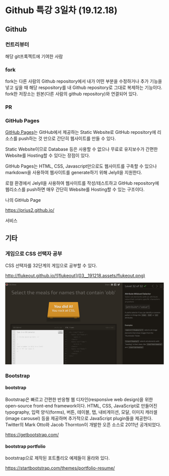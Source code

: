# Github 특강 3일차 (19.12.18)

## Github

### 컨트리뷰터

해당 git프록젝트에 기여한 사람



### fork

fork는 다른 사람의 Github repository에서 내가 어떤 부분을 수정하거나 추가 기능을 넣고 싶을 때 해당 respository를 내 Github repository로 그대로 복제하는 기능이다. fork한 저장소는 원본(다른 사람의 github repository)와 연결되어 있다. 



### PR



### GitHub Pages

[GitHub Pages](https://pages.github.com/)는 GitHub에서 제공하는 Static Website로 GitHub repository에 리소스를 push하는 것 만으로 간단히 웹사이트를 만들 수 있다.

Static Website이므로 Database 등은 사용할 수 없으나 무료로 유지보수가 간편한 Website를 Hosting할 수 있다는 장점이 있다.

GitHub Pages는 HTML, CSS, Javascript만으로도 웹사이트를 구축할 수 있으나 markdown을 사용하여 웹사이트를 generate하기 위해 Jelyll을 지원한다.

로컬 환경에서 Jelyll을 사용하여 웹사이트를 작성/테스트하고 GitHub repository에 웹리소스를 push하면 매우 간단히 Website를 Hosting할 수 있는 구조이다.



나의 GitHub Page

https://prius2.github.io/



서비스



## 기타

### 게임으로 CSS 선택자 공부

CSS 선택자를 32단계의 게임으로 공부할 수 있다.

http://flukeout.github.io/![flukeout](03__191218.assets/flukeout.png)

![image-20191218164508808](03__191218.assets/image-20191218164508808.png)



### Bootstrap

#### bootstrap

Bootstrap은 빠르고 간편한 반응형 웹 디자인(responsive web design)을 위한 open-source front-end framework이다. HTML, CSS, JavaScript로 만들어진 typography, 입력 양식(forms), 버튼, 테이블, 탭, 내비게이션, 모달, 이미지 캐러셀(image carousel) 등을 제공하며 추가적으로 JavaScript plugin들을 제공한다. Twitter의 Mark Otto와 Jacob Thornton이 개발한 오픈 소스로 2011년 공개되었다.

https://getbootstrap.com/



#### bootstrap portfolio

bootstrap으로 제작된 포트폴리오 예제들이 올라와 있다.

https://startbootstrap.com/themes/portfolio-resume/